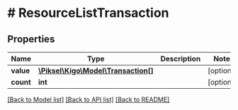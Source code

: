 # # ResourceListTransaction

## Properties

Name | Type | Description | Notes
------------ | ------------- | ------------- | -------------
**value** | [**\Piksel\Kigo\Model\Transaction[]**](Transaction.md) |  | [optional] 
**count** | **int** |  | [optional] 

[[Back to Model list]](../../README.md#documentation-for-models) [[Back to API list]](../../README.md#documentation-for-api-endpoints) [[Back to README]](../../README.md)


